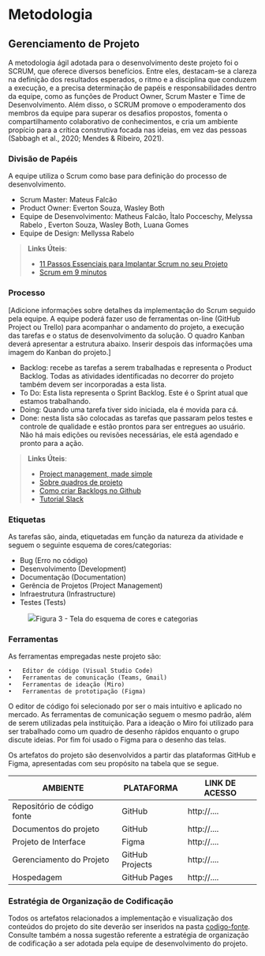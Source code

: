 
# Metodologia


## Gerenciamento de Projeto
A metodologia ágil adotada para o desenvolvimento deste projeto foi o SCRUM, que oferece diversos benefícios. Entre eles, destacam-se a clareza na definição dos resultados esperados, o ritmo e a disciplina que conduzem a execução, e a precisa determinação de papéis e responsabilidades dentro da equipe, como as funções de Product Owner, Scrum Master e Time de Desenvolvimento. Além disso, o SCRUM promove o empoderamento dos membros da equipe para superar os desafios propostos, fomenta o compartilhamento colaborativo de conhecimentos, e cria um ambiente propício para a crítica construtiva focada nas ideias, em vez das pessoas (Sabbagh et al., 2020; Mendes & Ribeiro, 2021).

### Divisão de Papéis

A equipe utiliza o Scrum como base para definição do processo de desenvolvimento.

- Scrum Master: Mateus Falcão 
- Product Owner: Everton Souza, Wasley Both
- Equipe de Desenvolvimento: Matheus Falcão, Ìtalo Pocceschy, Melyssa Rabelo , Everton Souza, Wasley Both, Luana Gomes
- Equipe de Design: Mellyssa Rabelo

> **Links Úteis**:
> - [11 Passos Essenciais para Implantar Scrum no seu 
> Projeto](https://mindmaster.com.br/scrum-11-passos/)
> - [Scrum em 9 minutos](https://www.youtube.com/watch?v=XfvQWnRgxG0)

### Processo

[Adicione informações sobre detalhes da implementação do Scrum seguido pela equipe. A equipe poderá fazer uso de ferramentas on-line (GitHub Project ou Trello) para acompanhar o andamento do projeto, a execução das tarefas e o status de desenvolvimento da solução. O quadro Kanban deverá apresentar a estrutura abaixo. Inserir despois das informações uma imagem do Kanban do projeto.]
- Backlog: recebe as tarefas a serem trabalhadas e representa o Product Backlog. Todas as atividades identificadas no decorrer do projeto também devem ser incorporadas a esta lista. 
- To Do: Esta lista representa o Sprint Backlog. Este é o Sprint atual que estamos trabalhando. 
- Doing: Quando uma tarefa tiver sido iniciada, ela é movida para cá. 
- Done: nesta lista são colocadas as tarefas que passaram pelos testes e controle de qualidade e estão prontos para ser entregues ao usuário. Não há mais edições ou revisões necessárias, ele está agendado e pronto para a ação.

> **Links Úteis**:
> - [Project management, made simple](https://github.com/features/project-management/)
> - [Sobre quadros de projeto](https://docs.github.com/pt/github/managing-your-work-on-github/about-project-boards)
> - [Como criar Backlogs no Github](https://www.youtube.com/watch?v=RXEy6CFu9Hk)
> - [Tutorial Slack](https://slack.com/intl/en-br/)


### Etiquetas
<p>As tarefas são, ainda, etiquetadas em função da natureza da atividade e seguem o seguinte esquema de cores/categorias:</p>

<ul>
  <li>Bug (Erro no código)</li>
  <li>Desenvolvimento (Development)</li>
  <li>Documentação (Documentation)</li>
  <li>Gerência de Projetos (Project Management)</li>
  <li>Infraestrutura (Infrastructure)</li>
  <li>Testes (Tests)</li>
</ul>

<figure> 
  <img src="https://user-images.githubusercontent.com/100447878/164068979-9eed46e1-9b44-461e-ab88-c2388e6767a1.png"
    <figcaption>Figura 3 - Tela do esquema de cores e categorias</figcaption>
</figure> 
  
### Ferramentas

As ferramentas empregadas neste projeto são:

	•	Editor de código (Visual Studio Code)
	•	Ferramentas de comunicação (Teams, Gmail)
	•	Ferramentas de ideação (Miro)
	•	Ferramentas de prototipação (Figma)

O editor de código foi selecionado por ser o mais intuitivo e aplicado no mercado. As ferramentas de comunicação seguem o mesmo padrão, além de serem utilizadas pela instituição. Para a ideação o Miro foi utilizado para ser trabalhado como um quadro de desenho rápidos enquanto o grupo discute ideias. Por fim foi usado o Figma para o desenho das telas.

<p>Os artefatos do projeto são desenvolvidos a partir das plataformas GitHub e Figma, apresentadas com seu propósito na tabela que se segue.<p/>


| AMBIENTE                            | PLATAFORMA                         | LINK DE ACESSO                         |
|-------------------------------------|------------------------------------|----------------------------------------|
| Repositório de código fonte         | GitHub                             | http://....                            |
| Documentos do projeto               | GitHub                             | http://....                            |
| Projeto de Interface                | Figma                              | http://....                            |
| Gerenciamento do Projeto            | GitHub Projects                    | http://....                            |
| Hospedagem                          | GitHub Pages                       | http://....                            |


### Estratégia de Organização de Codificação 

Todos os artefatos relacionados a implementação e visualização dos conteúdos do projeto do site deverão ser inseridos na pasta [codigo-fonte](http://https://github.com/ICEI-PUC-Minas-PMV-ADS/WebApplicationProject-Template-v2/tree/main/codigo-fonte). Consulte também a nossa sugestão referente a estratégia de organização de codificação a ser adotada pela equipe de desenvolvimento do projeto.
